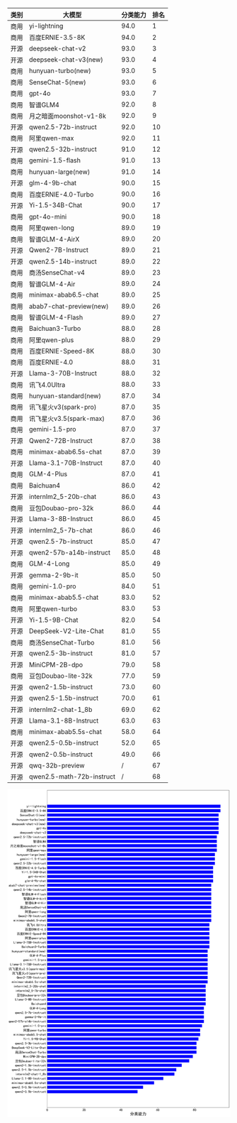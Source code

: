 
| 类别| 大模型                         | 分类能力 | 排名 |
|---|-----------------------------|------|----|
|商用|yi-lightning|94.0|1|
|商用|百度ERNIE-3.5-8K|94.0|2|
|开源|deepseek-chat-v2|93.0|3|
|开源|deepseek-chat-v3(new)|93.0|4|
|商用|hunyuan-turbo(new)|93.0|5|
|商用|SenseChat-5(new)|93.0|6|
|商用|gpt-4o|93.0|7|
|商用|智谱GLM4|92.0|8|
|商用|月之暗面moonshot-v1-8k|92.0|9|
|开源|qwen2.5-72b-instruct|92.0|10|
|商用|阿里qwen-max|92.0|11|
|开源|qwen2.5-32b-instruct|91.0|12|
|商用|gemini-1.5-flash|91.0|13|
|商用|hunyuan-large(new)|91.0|14|
|开源|glm-4-9b-chat|90.0|15|
|商用|百度ERNIE-4.0-Turbo|90.0|16|
|开源|Yi-1.5-34B-Chat|90.0|17|
|商用|gpt-4o-mini|90.0|18|
|商用|阿里qwen-long|89.0|19|
|商用|智谱GLM-4-AirX|89.0|20|
|开源|Qwen2-7B-Instruct|89.0|21|
|开源|qwen2.5-14b-instruct|89.0|22|
|商用|商汤SenseChat-v4|89.0|23|
|商用|智谱GLM-4-Air|89.0|24|
|商用|minimax-abab6.5-chat|89.0|25|
|商用|abab7-chat-preview(new)|89.0|26|
|商用|智谱GLM-4-Flash|89.0|27|
|商用|Baichuan3-Turbo|88.0|28|
|商用|阿里qwen-plus|88.0|29|
|商用|百度ERNIE-Speed-8K|88.0|30|
|商用|百度ERNIE-4.0|88.0|31|
|开源|Llama-3-70B-Instruct|88.0|32|
|商用|讯飞4.0Ultra|88.0|33|
|商用|hunyuan-standard(new)|87.0|34|
|商用|讯飞星火v3(spark-pro)|87.0|35|
|商用|讯飞星火v3.5(spark-max)|87.0|36|
|商用|gemini-1.5-pro|87.0|37|
|开源|Qwen2-72B-Instruct|87.0|38|
|商用|minimax-abab6.5s-chat|87.0|39|
|开源|Llama-3.1-70B-Instruct|87.0|40|
|商用|GLM-4-Plus|87.0|41|
|商用|Baichuan4|86.0|42|
|开源|internlm2_5-20b-chat|86.0|43|
|商用|豆包Doubao-pro-32k|86.0|44|
|开源|Llama-3-8B-Instruct|86.0|45|
|开源|internlm2_5-7b-chat|86.0|46|
|开源|qwen2.5-7b-instruct|85.0|47|
|开源|qwen2-57b-a14b-instruct|85.0|48|
|商用|GLM-4-Long|85.0|49|
|开源|gemma-2-9b-it|85.0|50|
|商用|gemini-1.0-pro|84.0|51|
|商用|minimax-abab5.5-chat|83.0|52|
|商用|阿里qwen-turbo|83.0|53|
|开源|Yi-1.5-9B-Chat|82.0|54|
|开源|DeepSeek-V2-Lite-Chat|81.0|55|
|商用|商汤SenseChat-Turbo|81.0|56|
|开源|qwen2.5-3b-instruct|81.0|57|
|开源|MiniCPM-2B-dpo|79.0|58|
|商用|豆包Doubao-lite-32k|77.0|59|
|开源|qwen2-1.5b-instruct|73.0|60|
|开源|qwen2.5-1.5b-instruct|70.0|61|
|开源|internlm2-chat-1_8b|69.0|62|
|开源|Llama-3.1-8B-Instruct|63.0|63|
|商用|minimax-abab5.5s-chat|58.0|64|
|开源|qwen2.5-0.5b-instruct|52.0|65|
|开源|qwen2-0.5b-instruct|49.0|66|
|开源|qwq-32b-preview|/|67|
|开源|qwen2.5-math-72b-instruct|/|68|


![lin](../pic/classification.png)
